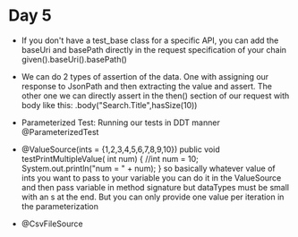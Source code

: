 # Day 5

- If you don't have a test_base class for a specific API, you can add the baseUri and
  basePath directly in the request specification of your chain
  given().baseUri().basePath()
  
- We can do 2 types of assertion of the data. One with assigning our response to JsonPath
  and then extracting the value and assert. The other one we can directly assert in the then()
  section of our request with body like this: .body("Search.Title",hasSize(10))
  
- Parameterized Test: Running our tests in DDT manner
  @ParameterizedTest
  
- @ValueSource(ints = {1,2,3,4,5,6,7,8,9,10})
  public void testPrintMultipleValue( int num) {
  //int num = 10;
  System.out.println("num = " + num);
  }
  so basically whatever value of ints you want to pass to your variable you can do it in the
  ValueSource and then pass variable in method signature but dataTypes must be small with an
  s at the end. But you can only provide one value per iteration in the parameterization
  
- @CsvFileSource

  
